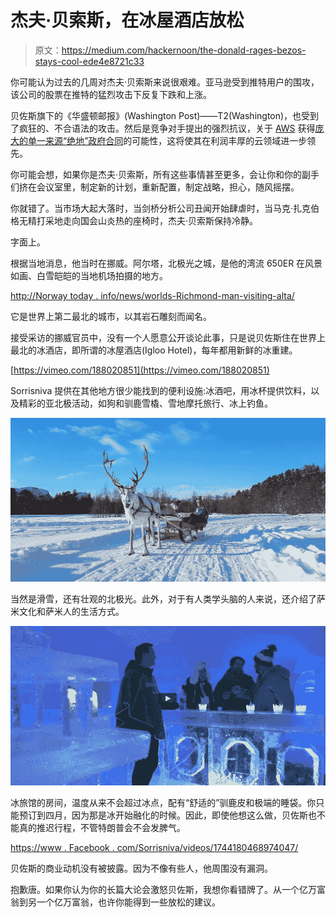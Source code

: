 # 杰夫·贝索斯，在冰屋酒店放松

> 原文：<https://medium.com/hackernoon/the-donald-rages-bezos-stays-cool-ede4e8721c33>

你可能认为过去的几周对杰夫·贝索斯来说很艰难。亚马逊受到推特用户的围攻，该公司的股票在推特的猛烈攻击下反复下跌和上涨。

贝佐斯旗下的《华盛顿邮报》(Washington Post)——T2(Washington)，也受到了疯狂的、不合语法的攻击。然后是竞争对手提出的强烈抗议，关于 [AWS](https://hackernoon.com/tagged/aws) 获得[庞大的单一来源“绝地”政府合同](https://www.cnbc.com/2018/04/06/aws-not-close-to-winning-jedi-government-cloud-deal.html)的可能性，这将使其在利润丰厚的云领域进一步领先。

你可能会想，如果你是杰夫·贝索斯，所有这些事情甚至更多，会让你和你的副手们挤在会议室里，制定新的计划，重新配置，制定战略，担心，随风摇摆。

你就错了。当市场大起大落时，当剑桥分析公司丑闻开始肆虐时，当马克·扎克伯格无精打采地走向国会山炎热的座椅时，杰夫·贝索斯保持冷静。

字面上。

根据当地消息，他当时在挪威。阿尔塔，北极光之城，是他的湾流 650ER 在风景如画、白雪皑皑的当地机场拍摄的地方。

[http://Norway today . info/news/worlds-Richmond-man-visiting-alta/](http://norwaytoday.info/news/worlds-richest-man-visiting-alta/)

它是世界上第二最北的城市，以其岩石雕刻而闻名。

接受采访的挪威官员中，没有一个人愿意公开谈论此事，只是说贝佐斯住在世界上最北的冰酒店，即所谓的冰屋酒店(Igloo Hotel)，每年都用新鲜的冰重建。

[https://vimeo.com/188020851](https://vimeo.com/188020851)

Sorrisniva 提供在其他地方很少能找到的便利设施:冰酒吧，用冰杯提供饮料，以及精彩的亚北极活动，如狗和驯鹿雪橇、雪地摩托旅行、冰上钓鱼。

![](img/2a080f49e33792cb50f2ac844a4e19bf.png)

当然是滑雪，还有壮观的北极光。此外，对于有人类学头脑的人来说，还介绍了萨米文化和萨米人的生活方式。

![](img/5a19ea24d9dbd407df9e3f1349e2e8c9.png)

冰旅馆的房间，温度从来不会超过冰点，配有“舒适的”驯鹿皮和极端的睡袋。你只能预订到四月，因为那是冰开始融化的时候。因此，即使他想这么做，贝佐斯也不能真的推迟行程，不管特朗普会不会发脾气。

[https://www . Facebook . com/Sorrisniva/videos/1744180468974047/](https://www.facebook.com/Sorrisniva/videos/1744180468974047/)

贝佐斯的商业动机没有被披露。因为不像有些人，他周围没有漏洞。

抱歉唐。如果你认为你的长篇大论会激怒贝佐斯，我想你看错牌了。从一个亿万富翁到另一个亿万富翁，也许你能得到一些放松的建议。
